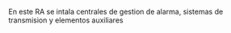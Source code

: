 En este RA se intala centrales de gestion de alarma, sistemas de transmision y elementos auxiliares
